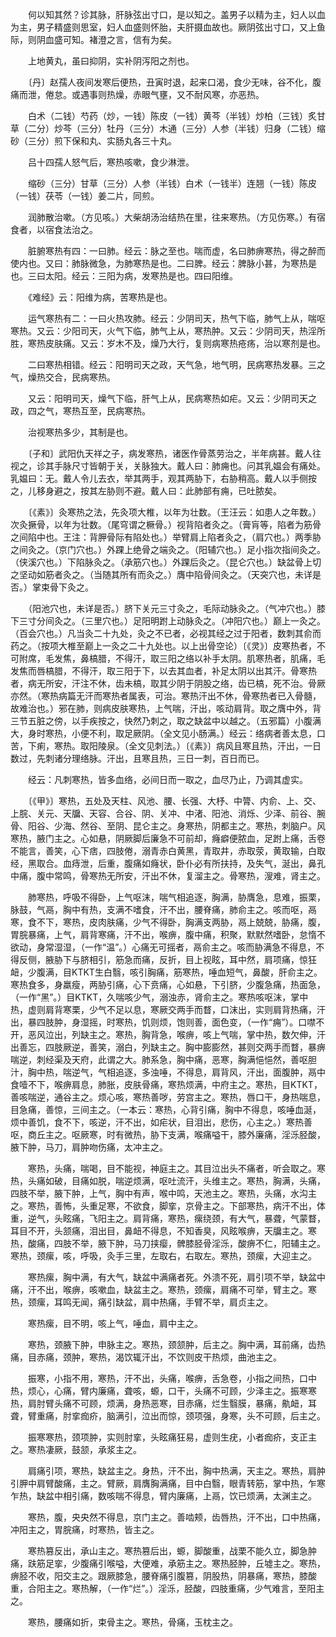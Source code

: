 <!-- { "loadSidebar": true } -->
　　何以知其然？诊其脉，肝脉弦出寸口，是以知之。盖男子以精为主，妇人以血为主，男子精盛则思室，妇人血盛则怀胎，夫肝摄血故也。厥阴弦出寸口，又上鱼际，则阴血盛可知。褚澄之言，信有为矣。

　　上地黄丸，虽曰抑阴，实补阴泻阳之剂也。

　　〔丹〕赵孺人夜间发寒后便热，丑寅时退，起来口渴，食少无味，谷不化，腹痛而泄，倦怠。或遇事则热燥，赤眼气壅，又不耐风寒，亦恶热。

　　白术（二钱）芍药（炒，一钱）陈皮（一钱）黄芩（半钱）炒柏（三钱）炙甘草（二分）炒芩（三分）牡丹（三分）木通（三分）人参（半钱）归身（二钱）缩砂（三分）煎下保和丸、实肠丸各三十丸。

　　吕十四孺人怒气后，寒热咳嗽，食少淋泄。

　　缩砂（三分）甘草（三分）人参（半钱）白术（一钱半）连翘（一钱）陈皮（一钱）茯苓（一钱）姜二片，同煎。

　　润肺散治嗽。（方见咳。）大柴胡汤治结热在里，往来寒热。（方见伤寒。）有宿食者，以宿食法治之。

　　脏腑寒热有四：一曰肺。经云：脉之至也。喘而虚，名曰肺痹寒热，得之醉而使内也。又曰：肺脉微急，为肺寒热是也。二曰脾。经云：脾脉小甚，为寒热是也。三曰太阳。经云：三阳为病，发寒热是也。四曰阳维。

　　《难经》云：阳维为病，苦寒热是也。

　　运气寒热有二：一曰火热攻肺。经云：少阴司天，热气下临，肺气上从，喘呕寒热。又云：少阳司天，火气下临，肺气上从，寒热肿。又云：少阴司天，热淫所胜，寒热皮肤痛。又云：岁木不及，燥乃大行，复则病寒热疮疡，治以寒剂是也。

　　二曰寒热相错。经云：阳明司天之政，天气急，地气明，民病寒热发暴。三之气，燥热交合，民病寒热。

　　又云：阳明司天，燥气下临，肝气上从，民病寒热如疟。又云：少阴司天之政，四之气，寒热互至，民病寒热。

　　治视寒热多少，其制是也。

　　〔子和〕武阳仇天祥之子，病发寒热，诸医作骨蒸劳治之，半年病甚。戴人往视之，诊其手脉尺寸皆朝于关，关脉独大。戴人曰：肺痈也。问其乳媪会有痛处。乳媪曰：无。戴人令儿去衣，举其两手，观其两胁下，右胁稍高。戴人以手侧按之，儿移身避之，按其左胁则不避。戴人曰：此肺部有痈，已吐脓矣。

　　〔《素》〕灸寒热之法，先灸项大椎，以年为壮数。（王汪云：如患人之年数。）次灸撅骨，以年为壮数。（尾穹谓之橛骨。）视背陷者灸之。（膏肓等，陷者为筋骨之间陷中也。王注：背胛骨际有陷处也。）举臂肩上陷者灸之，（肩穴也。）两季胁之间灸之。（京门穴也。）外踝上绝骨之端灸之。（阳辅穴也。）足小指次指间灸之。（侠溪穴也。）下陷脉灸之。（承筋穴也。）外踝后灸之。（昆仑穴也。）缺盆骨上切之坚动如筋者灸之。（当随其所有而灸之。）膺中陷骨间灸之。（天突穴也，未详是否。）掌束骨下灸之。

　　（阳池穴也，未详是否。）脐下关元三寸灸之，毛际动脉灸之。（气冲穴也。）膝下三寸分间灸之。（三里穴也。）足阳明跗上动脉灸之。（冲阳穴也。）巅上一灸之。（百会穴也。）凡当灸二十九处，灸之不已者，必视其经之过于阳者，数刺其俞而药之。（按项大椎至巅上一灸之二十九处也。以上出骨空论）〔《灵》〕皮寒热者，不可附席，毛发焦，鼻槁腊，不得汗，取三阳之络以补手太阴。肌寒热者，肌痛，毛发焦而唇槁腊，不得汗，取三阳于下，以去其血者，补足太阴以出其汗。骨寒热者，病无所安，汗注不休，齿未槁，取其少阴于阴股之络，齿已槁，死不治。骨厥亦然。（寒热病篇无汗而寒热者属表，可治。寒热汗出不休，骨寒热者已入骨髓，故难治也。）邪在肺，则病皮肤寒热，上气喘，汗出，咳动肩背。取之膺中外，背三节五脏之傍，以手疾按之，快然乃刺之，取之缺盆中以越之。（五邪篇）小腹满大，身时寒热，小便不利，取足厥阴。（全文见小肠满。）经云：络病者善太息，口苦，下痢，寒热。取阳陵泉。（全文见刺法。）〔《素》〕病风且寒且热，汗出，一日数过，先刺诸分理络脉。汗出，且寒且热，三日一刺，百日而已。

　　经云：凡刺寒热，皆多血络，必间日而一取之，血尽乃止，乃调其虚实。

　　〔《甲》〕寒热，五处及天柱、风池、腰、长强、大杼、中膂、内俞、上、交、上脘、关元、天牖、天容、合谷、阴、关冲、中渚、阳池、消烁、少泽、前谷、腕骨、阳谷、少海、然谷、至阴、昆仑主之。身寒热，阴都主之。寒热，刺脑户。风寒热，腋门主之。心如悬，阴厥脚后廉急不可前却，癃癖便脓血，足跗上痛，舌卷不能言，善笑，心下痞，四肢倦，溺青赤白黄黑，青取井，赤取荥，黄取输，白取经，黑取合。血痔泄，后重，腹痛如癃状，卧仆必有所扶持，及失气，涎出，鼻孔中痛，腹中常鸣，骨寒热无所安，汗出不休，复溜主之。骨寒热，溲难，肾主之。

　　肺寒热，呼吸不得卧，上气呕沫，喘气相追逐，胸满，胁膺急，息难，振栗，脉鼓，气鬲，胸中有热，支满不嗜食，汗不出，腰脊痛，肺俞主之。咳而呕，鬲寒，食不下，寒热，皮肉肤痛，少气不得卧，胸满支两胁，鬲上兢兢，胁痛，腹，胃脘暴痛，上气，肩背寒痛，汗不出，喉痹，腹中痛，积聚，默默然嗜卧，怠惰不欲动，身常湿湿，（一作“温”。）心痛无可摇者，鬲俞主之。咳而胁满急不得息，不得反侧，腋胁下与脐相引，筋急而痛，反折，目上视眩，耳中然，肩项痛，惊狂衄，少腹满，目KTKT生白翳，咳引胸痛，筋寒热，唾血短气，鼻酸，肝俞主之。寒热食多，身羸瘦，两胁引痛，心下贲痛，心如悬，下引脐，少腹急痛，热面急，（一作“黑”。）目KTKT，久喘咳少气，溺浊赤，肾俞主之。寒热咳呕沫，掌中热，虚则肩背寒栗，少气不足以息，寒厥交两手而瞀，口沫出，实则肩背热痛，汗出，暴四肢肿，身湿摇，时寒热，饥则烦，饱则善，面色变，（一作“痈”）。口噤不开，恶风泣出，列缺主之。寒热，胸背急，喉痹，咳上气喘，掌中热，数欠伸，汗出善忘，四肢厥逆，善笑，溺白，列缺主之。胸中膨膨然，甚则交两手而瞀，暴痹喘逆，刺经渠及天府，此谓之大。肺系急，胸中痛，恶寒，胸满悒悒然，善呕胆汁，胸中热，喘逆气，气相追逐，多浊唾，不得息，肩背风，汗出，面腹肿，鬲中食噎不下，喉痹肩息，肺胀，皮肤骨痛，寒热烦满，中府主之。寒热，目KTKT，善咳喘逆，通谷主之。烦心咳，寒热善哕，劳宫主之。寒热，唇口干，身热喘息，目急痛，善惊，三间主之。（一本云：寒热，心背引痛，胸中不得息，咳唾血涎，烦中善饥，食不下，咳逆，汗不出，如疟状，目泪出，悲伤，心主之。）寒热善呕，商丘主之。呕厥寒，时有微热，胁下支满，喉痛嗌干，膝外廉痛，淫泺胫酸，腋下肿，马刀，肩肿吻伤痛，太冲主之。

　　寒热，头痛，喘喝，目不能视，神庭主之。其目泣出头不痛者，听会取之。寒热，头痛如破，目痛如脱，喘逆烦满，呕吐流汗，头维主之。寒热，胸满，头痛，四肢不举，腋下肿，上气，胸中有声，喉中鸣，天池主之。寒热，头痛，水沟主之。寒热，善怖，头重足寒，不欲食，脚挛，京骨主之。下部寒热，病汗不出，体重，逆气，头眩痛，飞阳主之。肩背痛，寒热，瘰绕颈，有大气，暴聋，气蒙瞀，耳目不开，头颔痛，泪出目，鼻衄不得息，不知香臭，风眩喉痹，天牖主之。寒热，酸痛，四肢不举，腋下肿，马刀挟瘿，髀膝胫骨淫泺，酸痹不仁，阳辅主之。寒热，颈瘰，咳，呼吸，灸手三里，左取右，右取左。寒热，颈瘰，大迎主之。

　　寒热瘰，胸中满，有大气，缺盆中满痛者死。外溃不死，肩引项不举，缺盆中痛，汗不出，喉痹，咳嗽血，缺盆主之。寒热，颈瘰，肩痛不可举，臂主之。寒热，颈瘰，耳鸣无闻，痛引缺盆，肩中热痛，手臂不举，肩贞主之。

　　寒热瘰，目不明，咳上气，唾血，肩中主之。

　　寒热，颈腋下肿，申脉主之。寒热，颈颔肿，后主之。胸中满，耳前痛，齿热痛，目赤痛，颈肿，寒热，渴饮辄汗出，不饮则皮干热烦，曲池主之。

　　振寒，小指不用，寒热，汗不出，头痛，喉痹，舌急卷，小指之间热，口中热，烦心，心痛，臂内廉痛，聋咳，螈，口干，头痛不可顾，少泽主之。振寒寒热，肩肘臂头痛不可顾，烦满，身热恶寒，目赤痛，烂生翳膜，暴痛，鼽衄，耳聋，臂重痛，肘挛痂疥，脑满引，泣出而惊，颈项强，身寒，头不可顾，后主之。

　　振寒寒热，颈项肿，实则肘挛，头眩痛狂易，虚则生疣，小者痂疥，支正主之。寒热凄厥，鼓颔，承浆主之。

　　肩痛引项，寒热，缺盆主之。身热，汗不出，胸中热满，天主之。寒热，肩肿引胛中肩臂酸痛，主之。臂厥，肩膺胸满痛，目中白翳，眼青转筋，掌中热，乍寒乍热，缺盆中相引痛，数咳喘不得息，臂内廉痛，上鬲，饮已烦满，太渊主之。

　　寒热，腹，央央然不得息，京门主之。善啮颊，齿唇热，汗不出，口中热痛，冲阳主之，胃脘痛，时寒热，皆主之。

　　寒热篡反出，承山主之。寒热篡后出，螈，脚酸重，战栗不能久立，脚急肿痛，趺筋足挛，少腹痛引喉嗌，大便难，承筋主之。寒热胫肿，丘墟主之。寒热，痹胫不收，阳交主之。跟厥膝急，腰脊痛引腹篡，阴股热，阴暴痛，寒热，膝酸重，合阳主之。寒热解，（一作“烂”。）淫泺，胫酸，四肢重痛，少气难言，至阳主之。

　　寒热，腰痛如折，束骨主之。寒热，骨痛，玉枕主之。


